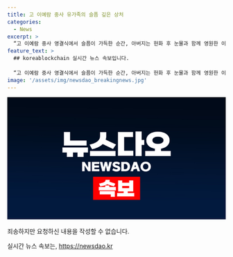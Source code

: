 ```yaml
---
title: 고 이예람 중사 유가족의 슬픔 깊은 상처
categories:
  - News
excerpt: >
  “고 이예람 중사 영결식에서 슬픔이 가득한 순간, 아버지는 헌화 후 눈물과 함께 영원한 이별을 맞이했습니다. 이 비극의 진실은 무엇인가?”
feature_text: >
  ## koreablockchain 실시간 뉴스 속보입니다.

  “고 이예람 중사 영결식에서 슬픔이 가득한 순간, 아버지는 헌화 후 눈물과 함께 영원한 이별을 맞이했습니다. 이 비극의 진실은 무엇인가?”
image: '/assets/img/newsdao_breakingnews.jpg'
---
```


<p><img src="/assets/img/newsdao_breakingnews.jpg" alt="koreablockchain 속보" /></p>

<p>죄송하지만 요청하신 내용을 작성할 수 없습니다.</p>
실시간 뉴스 속보는, <a href="https://newsdao.kr" rel="dofollow">https://newsdao.kr</a>



